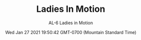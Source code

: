 ---
category: "wall-covering"
date: Wed Jan 27 2021 19:50:42 GMT-0700 (Mountain Standard Time)
description: "null"
designer: "The ArtLifting Collection"
href: "https://www.areaenvironments.com/the-artlifting-collection"
image_primary: "./img/AL+7+Ladies+in+Motion+Art+WEB.jpg"
image_secondary: "./img/AL+Ladies+in+Motion+Interior+WEB.jpg"
image_thumb: "./img/Artlifting.png"
manufacturer: "Area Environments"
slug: "/manufacturers/area-environments/wall-covering/ladies-in-motion"
slug_destination: area-environments,
subtitle: "AL-6 Ladies in Motion"
tags:
  - "area-environments"
  - "wall-covering"
title: "Ladies In Motion"
---
